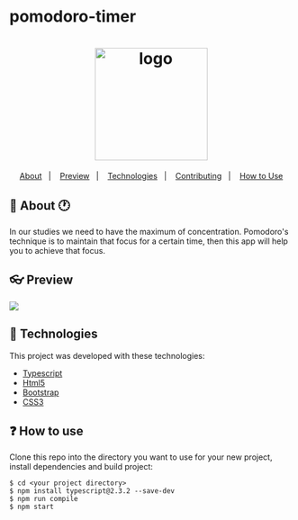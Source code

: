 # pomodoro-timer

<h1 align="center">
  <img alt="logo" src="https://i.imgur.com/KJ1wop7.png" width="200"/>
  <br>
</h1>

<p align="center">
  <a href="#thinking-about">About</a>&nbsp;&nbsp;&nbsp;|&nbsp;&nbsp;&nbsp;
  <a href="#user-content--preview">Preview</a>&nbsp;&nbsp;&nbsp;|&nbsp;&nbsp;&nbsp;
  <a href="#rocket-technologies">Technologies</a>&nbsp;&nbsp;&nbsp;|&nbsp;&nbsp;&nbsp;
  <a href="#user-content--contributing">Contributing</a>&nbsp;&nbsp;&nbsp;|&nbsp;&nbsp;&nbsp;
  <a href="#information-source-how-to-use">How to Use</a>
</p>

## :tomato: About :clock1:

<div>
In our studies we need to have the maximum of concentration. Pomodoro's technique is to maintain that focus for a certain time, then this app will help you to achieve that focus.
</div>


## :eyeglasses: Preview
![](https://i.imgur.com/6AoZ2bY.png?1)

## :hammer:	Technologies
This project was developed with these technologies:
- [Typescript](https://www.typescriptlang.org/)
- [Html5]()
- [Bootstrap](https://getbootstrap.com/)
- [CSS3](https://www.w3schools.com/css/)

## :question: How to use
Clone this repo into the directory you want to use for your new project, install dependencies and build project:

```$ git clone https://github.com/toshiows/pomodoro-timer.git <your project directory>
$ cd <your project directory>
$ npm install typescript@2.3.2 --save-dev
$ npm run compile
$ npm start
```
